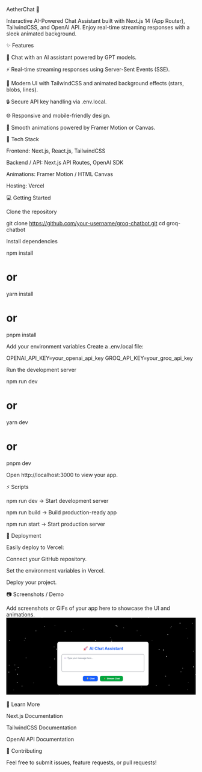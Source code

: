 AetherChat 🚀

Interactive AI-Powered Chat Assistant built with Next.js 14 (App Router), TailwindCSS, and OpenAI API. Enjoy real-time streaming responses with a sleek animated background.

✨ Features

💬 Chat with an AI assistant powered by GPT models.

⚡ Real-time streaming responses using Server-Sent Events (SSE).

🎨 Modern UI with TailwindCSS and animated background effects (stars, blobs, lines).

🔒 Secure API key handling via .env.local.

🌐 Responsive and mobile-friendly design.

🚀 Smooth animations powered by Framer Motion or Canvas.

📂 Tech Stack

Frontend: Next.js, React.js, TailwindCSS

Backend / API: Next.js API Routes, OpenAI SDK

Animations: Framer Motion / HTML Canvas

Hosting: Vercel

💻 Getting Started

Clone the repository

git clone https://github.com/your-username/groq-chatbot.git
cd groq-chatbot


Install dependencies

npm install
# or
yarn install
# or
pnpm install


Add your environment variables
Create a .env.local file:

OPENAI_API_KEY=your_openai_api_key
GROQ_API_KEY=your_groq_api_key


Run the development server

npm run dev
# or
yarn dev
# or
pnpm dev


Open http://localhost:3000
 to view your app.

⚡ Scripts

npm run dev → Start development server

npm run build → Build production-ready app

npm run start → Start production server

🎨 Deployment

Easily deploy to Vercel:

Connect your GitHub repository.

Set the environment variables in Vercel.

Deploy your project.

📷 Screenshots / Demo

Add screenshots or GIFs of your app here to showcase the UI and animations.
![App Screenshot](./public/Screen.png)

📖 Learn More

Next.js Documentation

TailwindCSS Documentation

OpenAI API Documentation

🤝 Contributing

Feel free to submit issues, feature requests, or pull requests!